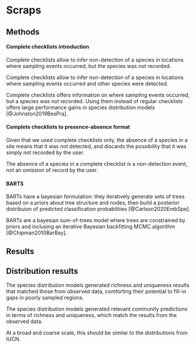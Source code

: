 # Scraps

## Methods

#### Complete checklists introduction

Complete checklists allow to infer non-detection of a species in locations
where sampling events occurred, but the species was not recorded.

Complete checklists allow to infer non-detection of a species in locations
where sampling events occurred and other species were detected.

Complete checklists offers information on where sampling events occurred, but
a species was not recorded. Using them instead of regular checklists offers
large performance gains in species distribution models [@Johnston2019BesPra].

#### Complete checklists to presence-absence format

Given that we used complete checklists only, the absence of a species in a
site means that it was not detected, and discards the possibility that it was
simply not recorded by the user. 

The absence of a species in a complete checklist _is_ a non-detection event,
not an omission of record by the user.

#### BARTS

BARTs have a bayesian formulation: they iteratively generate sets of trees based
on a priors about tree structure and nodes, then build a posterior distribuion
of predicted classification probabilities [@Carlson2020EmbSpe]. 

BARTs are a bayesian sum-of-trees model where trees are constrained by priors
and inclusing an iterative Bayesian backfitting MCMC algorithm
[@Chipman2010BarBay]. 

## Results

## Distribution results

The species distribution models generated richness and uniqueness results that
matched those from observed data, comforting their potential to fill-in gaps in
poorly sampled regions. 

The species distribution models generated relevant community predictions in
terms of richness and uniqueness, which match the results from the
observed data.

At a broad and coarse scale, this should be similar to the distributions from
IUCN.